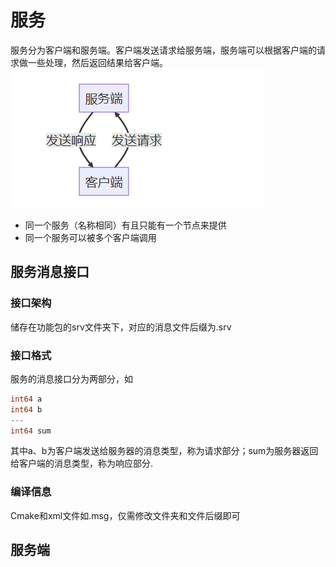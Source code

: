 # 服务
服务分为客户端和服务端。客户端发送请求给服务端，服务端可以根据客户端的请求做一些处理，然后返回结果给客户端。
![alt text](image-10.png)
- 同一个服务（名称相同）有且只能有一个节点来提供
- 同一个服务可以被多个客户端调用

## 服务消息接口
### 接口架构
储存在功能包的srv文件夹下，对应的消息文件后缀为.srv
### 接口格式
服务的消息接口分为两部分，如
```go
int64 a
int64 b
---
int64 sum
```
其中a、b为客户端发送给服务器的消息类型，称为请求部分；sum为服务器返回给客户端的消息类型，称为响应部分.
### 编译信息
Cmake和xml文件如.msg，仅需修改文件夹和文件后缀即可

## 服务端